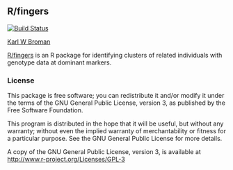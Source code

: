 ## R/fingers

[![Build Status](https://travis-ci.org/kbroman/qtlsim.svg?branch=master)](https://travis-ci.org/kbroman/qtlsim)

[Karl W Broman](http://kbroman.org)

[R/fingers](https://github.com/kbroman/fingers) is an R package for identifying clusters of related
individuals with genotype data at dominant markers.

### License

This package is free software; you can redistribute it and/or modify it
under the terms of the GNU General Public License, version 3, as
published by the Free Software Foundation.

This program is distributed in the hope that it will be useful, but
without any warranty; without even the implied warranty of
merchantability or fitness for a particular purpose.  See the GNU
General Public License for more details.

A copy of the GNU General Public License, version 3, is available at
<http://www.r-project.org/Licenses/GPL-3>

